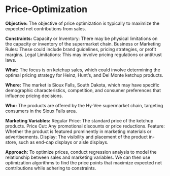 # Price-Optimization

**Objective:**
The objective of price optimization is typically to maximize the expected net contributions from sales.

**Constraints:**
Capacity or Inventory: There may be physical limitations on the capacity or inventory of the supermarket chain.
Business or Marketing Rules: These could include brand guidelines, pricing strategies, or profit margins.
Legal Limitations: This may involve pricing regulations or antitrust laws.

**What:**
The focus is on ketchup sales, which could involve determining the optimal pricing strategy for Heinz, Hunt’s, and Del Monte ketchup products.

**Where:**
The market is Sioux Falls, South Dakota, which may have specific demographic characteristics, competition, and consumer preferences that influence pricing decisions.

**Who:**
The products are offered by the Hy-Vee supermarket chain, targeting consumers in the Sioux Falls area.

**Marketing Variables:**
Regular Price: The standard price of the ketchup products.
Price Cut: Any promotional discounts or price reductions.
Feature: Whether the product is featured prominently in marketing materials or advertisements.
Display: The visibility and placement of the product in-store, such as end-cap displays or aisle displays.

**Approach:**
To optimize prices, conduct regression analysis to model the relationship between sales and marketing variables. We can then use optimization algorithms to find the price points that maximize expected net contributions while adhering to constraints.
